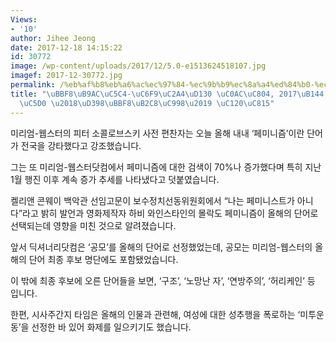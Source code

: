 ```yaml
---
Views:
- '10'
author: Jihee Jeong
date: 2017-12-18 14:15:22
id: 30772
image: /wp-content/uploads/2017/12/5.0-e1513624518107.jpg
imagef: 2017-12-30772.jpg
permalink: /%eb%af%b8%eb%a6%ac%ec%97%84-%ec%9b%b9%ec%8a%a4%ed%84%b0-%ec%82%ac%ec%a0%84-2017%eb%85%84-%eb%8b%a8%ec%96%b4%ec%97%90-%ed%8e%98%eb%af%b8%eb%8b%88%ec%a6%98-%ec%84%a0%ec%a0%95/
title: "\uBBF8\uB9AC\uC5C4-\uC6F9\uC2A4\uD130 \uC0AC\uC804, 2017\uB144 \uB2E8\uC5B4\
  \uC5D0 \u2018\uD398\uBBF8\uB2C8\uC998\u2019 \uC120\uC815"
---
```


미리엄-웹스터의 피터 소콜로브스키 사전 편찬자는 오늘 올해 내내 ‘페미니즘’이란 단어가 전국을 강타했다고 강조했습니다.

그는 또 미리엄-웹스터닷컴에서 페미니즘에 대한 검색이 70%나 증가했다며 특히 지난 1월 행진 이후 계속 증가 추세를 나타냈다고 덧붙였습니다.

켈리앤 콘웨이 백악관 선임고문이 보수정치선동위원회에서 “나는 페미니스트가 아니다”라고 밝히 발언과 영화제작자 하비 와인스타인의 몰락도 페미니즘이 올해의 단어로 선택되는데 영향을 미친 것으로 알려졌습니다.

앞서 딕셔너리닷컴은 ‘공모’를 올해의 단어로 선정했었는데, 공모는 미리엄-웹스터의 올해의 단어 최종 후보 명단에도 포함됐었습니다.

이 밖에 최종 후보에 오른 단어들을 보면, ‘구조’, ‘노망난 자’, ‘연방주의’, ‘허리케인’ 등 입니다.

한편, 시사주간지 타임은 올해의 인물과 관련해, 여성에 대한 성추행을 폭로하는 ‘미투운동’을 선정한 바 있어 화제를 일으키기도 했습니다.